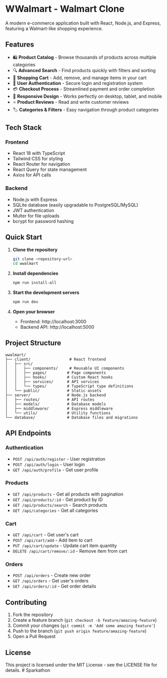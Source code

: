# WWalmart - Walmart Clone

A modern e-commerce application built with React, Node.js, and Express, featuring a Walmart-like shopping experience.

## Features

- 🛍️ **Product Catalog** - Browse thousands of products across multiple categories
- 🔍 **Advanced Search** - Find products quickly with filters and sorting
- 🛒 **Shopping Cart** - Add, remove, and manage items in your cart
- 👤 **User Authentication** - Secure login and registration system
- 💳 **Checkout Process** - Streamlined payment and order completion
- 📱 **Responsive Design** - Works perfectly on desktop, tablet, and mobile
- ⭐ **Product Reviews** - Read and write customer reviews
- 🏷️ **Categories & Filters** - Easy navigation through product categories

## Tech Stack

### Frontend
- React 18 with TypeScript
- Tailwind CSS for styling
- React Router for navigation
- React Query for state management
- Axios for API calls

### Backend
- Node.js with Express
- SQLite database (easily upgradable to PostgreSQL/MySQL)
- JWT authentication
- Multer for file uploads
- bcrypt for password hashing

## Quick Start

1. **Clone the repository**
   ```bash
   git clone <repository-url>
   cd wwalmart
   ```

2. **Install dependencies**
   ```bash
   npm run install-all
   ```

3. **Start the development servers**
   ```bash
   npm run dev
   ```

4. **Open your browser**
   - Frontend: http://localhost:3000
   - Backend API: http://localhost:5000

## Project Structure

```
wwalmart/
├── client/                 # React frontend
│   ├── src/
│   │   ├── components/     # Reusable UI components
│   │   ├── pages/         # Page components
│   │   ├── hooks/         # Custom React hooks
│   │   ├── services/      # API services
│   │   └── types/         # TypeScript type definitions
│   └── public/            # Static assets
├── server/                # Node.js backend
│   ├── routes/            # API routes
│   ├── models/            # Database models
│   ├── middleware/        # Express middleware
│   └── utils/             # Utility functions
└── database/              # Database files and migrations
```

## API Endpoints

### Authentication
- `POST /api/auth/register` - User registration
- `POST /api/auth/login` - User login
- `GET /api/auth/profile` - Get user profile

### Products
- `GET /api/products` - Get all products with pagination
- `GET /api/products/:id` - Get product by ID
- `GET /api/products/search` - Search products
- `GET /api/categories` - Get all categories

### Cart
- `GET /api/cart` - Get user's cart
- `POST /api/cart/add` - Add item to cart
- `PUT /api/cart/update` - Update cart item quantity
- `DELETE /api/cart/remove/:id` - Remove item from cart

### Orders
- `POST /api/orders` - Create new order
- `GET /api/orders` - Get user's orders
- `GET /api/orders/:id` - Get order details

## Contributing

1. Fork the repository
2. Create a feature branch (`git checkout -b feature/amazing-feature`)
3. Commit your changes (`git commit -m 'Add some amazing feature'`)
4. Push to the branch (`git push origin feature/amazing-feature`)
5. Open a Pull Request

## License

This project is licensed under the MIT License - see the LICENSE file for details. # Sparkathon
